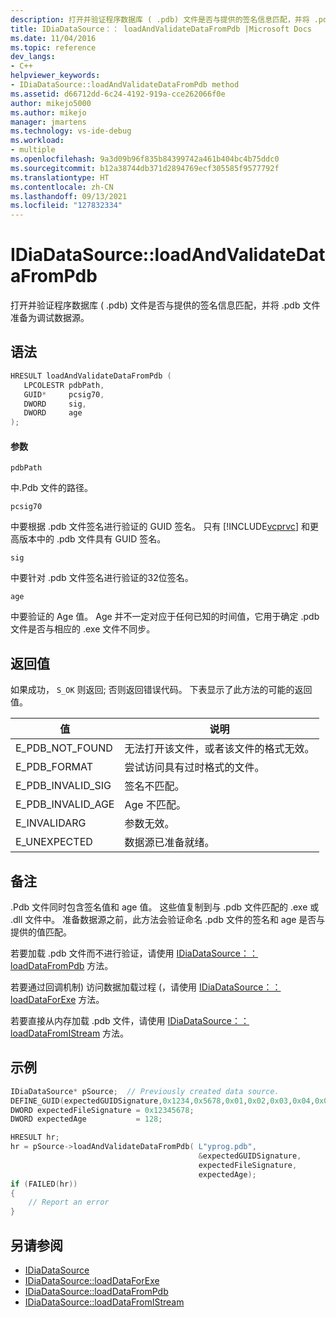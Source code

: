 ```yaml
---
description: 打开并验证程序数据库 ( .pdb) 文件是否与提供的签名信息匹配，并将 .pdb 文件准备为调试数据源。
title: IDiaDataSource：： loadAndValidateDataFromPdb |Microsoft Docs
ms.date: 11/04/2016
ms.topic: reference
dev_langs:
- C++
helpviewer_keywords:
- IDiaDataSource::loadAndValidateDataFromPdb method
ms.assetid: d66712dd-6c24-4192-919a-cce262066f0e
author: mikejo5000
ms.author: mikejo
manager: jmartens
ms.technology: vs-ide-debug
ms.workload:
- multiple
ms.openlocfilehash: 9a3d09b96f835b84399742a461b404bc4b75ddc0
ms.sourcegitcommit: b12a38744db371d2894769ecf305585f9577792f
ms.translationtype: HT
ms.contentlocale: zh-CN
ms.lasthandoff: 09/13/2021
ms.locfileid: "127832334"
---
```

# <a name="idiadatasourceloadandvalidatedatafrompdb"></a>IDiaDataSource::loadAndValidateDataFromPdb
打开并验证程序数据库 ( .pdb) 文件是否与提供的签名信息匹配，并将 .pdb 文件准备为调试数据源。

## <a name="syntax"></a>语法

```C++
HRESULT loadAndValidateDataFromPdb ( 
   LPCOLESTR pdbPath,
   GUID*     pcsig70,
   DWORD     sig,
   DWORD     age
);
```

#### <a name="parameters"></a>参数
`pdbPath`

中.Pdb 文件的路径。

`pcsig70`

中要根据 .pdb 文件签名进行验证的 GUID 签名。 只有 [!INCLUDE[vcprvc](../../code-quality/includes/vcprvc_md.md)] 和更高版本中的 .pdb 文件具有 GUID 签名。

`sig`

中要针对 .pdb 文件签名进行验证的32位签名。

`age`

中要验证的 Age 值。 Age 并不一定对应于任何已知的时间值，它用于确定 .pdb 文件是否与相应的 .exe 文件不同步。

## <a name="return-value"></a>返回值
如果成功， `S_OK` 则返回; 否则返回错误代码。 下表显示了此方法的可能的返回值。

|值|说明|
|-----------|-----------------|
|E_PDB_NOT_FOUND|无法打开该文件，或者该文件的格式无效。|
|E_PDB_FORMAT|尝试访问具有过时格式的文件。|
|E_PDB_INVALID_SIG|签名不匹配。|
|E_PDB_INVALID_AGE|Age 不匹配。|
|E_INVALIDARG|参数无效。|
|E_UNEXPECTED|数据源已准备就绪。|

## <a name="remarks"></a>备注
.Pdb 文件同时包含签名值和 age 值。 这些值复制到与 .pdb 文件匹配的 .exe 或 .dll 文件中。 准备数据源之前，此方法会验证命名 .pdb 文件的签名和 age 是否与提供的值匹配。

若要加载 .pdb 文件而不进行验证，请使用 [IDiaDataSource：： loadDataFromPdb](../../debugger/debug-interface-access/idiadatasource-loaddatafrompdb.md) 方法。

若要通过回调机制) 访问数据加载过程 (，请使用 [IDiaDataSource：： loadDataForExe](../../debugger/debug-interface-access/idiadatasource-loaddataforexe.md) 方法。

若要直接从内存加载 .pdb 文件，请使用 [IDiaDataSource：： loadDataFromIStream](../../debugger/debug-interface-access/idiadatasource-loaddatafromistream.md) 方法。

## <a name="example"></a>示例

```C++
IDiaDataSource* pSource;  // Previously created data source.
DEFINE_GUID(expectedGUIDSignature,0x1234,0x5678,0x01,0x02,0x03,0x04,0x05,0x06,0x07,0x08);
DWORD expectedFileSignature = 0x12345678;
DWORD expectedAge           = 128;

HRESULT hr;
hr = pSource->loadAndValidateDataFromPdb( L"yprog.pdb",
                                          &expectedGUIDSignature,
                                          expectedFileSignature,
                                          expectedAge);
if (FAILED(hr))
{
    // Report an error
}

```

## <a name="see-also"></a>另请参阅
- [IDiaDataSource](../../debugger/debug-interface-access/idiadatasource.md)
- [IDiaDataSource::loadDataForExe](../../debugger/debug-interface-access/idiadatasource-loaddataforexe.md)
- [IDiaDataSource::loadDataFromPdb](../../debugger/debug-interface-access/idiadatasource-loaddatafrompdb.md)
- [IDiaDataSource::loadDataFromIStream](../../debugger/debug-interface-access/idiadatasource-loaddatafromistream.md)
